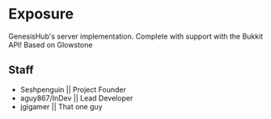 # Exposure
GenesisHub's server implementation. Complete with support with the Bukkit API!
Based on Glowstone
## Staff
- Seshpenguin || Project Founder
- aguy867/InDev || Lead Developer
- jgigamer || That one guy